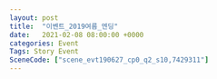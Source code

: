 ```yaml
---
layout: post
title:  "이벤트_2019여름_엔딩"
date:   2021-02-08 08:00:00 +0000
categories: Event
Tags: Story Event
SceneCode: ["scene_evt190627_cp0_q2_s10,7429311"]
---
```

